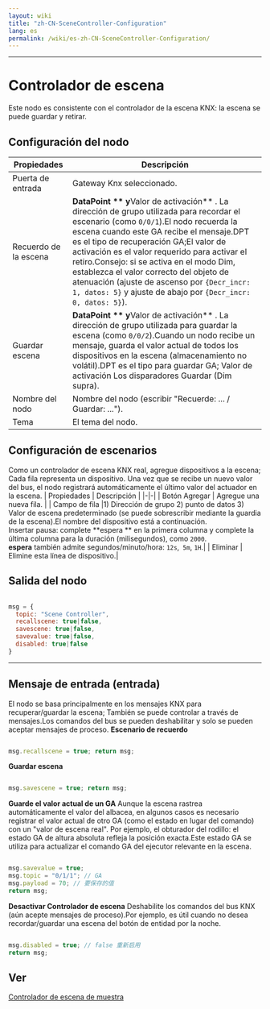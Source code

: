 ```yaml
---
layout: wiki
title: "zh-CN-SceneController-Configuration"
lang: es
permalink: /wiki/es-zh-CN-SceneController-Configuration/
---
```

---
# Controlador de escena
Este nodo es consistente con el controlador de la escena KNX: la escena se puede guardar y retirar.
## Configuración del nodo
| Propiedades | Descripción |
|-|-|
| Puerta de entrada | Gateway Knx seleccionado.|
| Recuerdo de la escena | **DataPoint ** y**Valor de activación** . La dirección de grupo utilizada para recordar el escenario (como `0/0/1`).El nodo recuerda la escena cuando este GA recibe el mensaje.DPT es el tipo de recuperación GA;El valor de activación es el valor requerido para activar el retiro.Consejo: si se activa en el modo Dim, establezca el valor correcto del objeto de atenuación (ajuste de ascenso por `{Decr_incr: 1, datos: 5}` y ajuste de abajo por `{Decr_incr: 0, datos: 5}`).|
| Guardar escena | **DataPoint ** y**Valor de activación** . La dirección de grupo utilizada para guardar la escena (como `0/0/2`).Cuando un nodo recibe un mensaje, guarda el valor actual de todos los dispositivos en la escena (almacenamiento no volátil).DPT es el tipo para guardar GA; Valor de activación Los disparadores Guardar (Dim supra).|
| Nombre del nodo | Nombre del nodo (escribir "Recuerde: ... / Guardar: ...").|
| Tema | El tema del nodo. |
## Configuración de escenarios
Como un controlador de escena KNX real, agregue dispositivos a la escena; Cada fila representa un dispositivo.
Una vez que se recibe un nuevo valor del bus, el nodo registrará automáticamente el último valor del actuador en la escena.
| Propiedades | Descripción |
|-|-|
| Botón Agregar | Agregue una nueva fila. |
| Campo de fila |1) Dirección de grupo 2) punto de datos 3) Valor de escena predeterminado (se puede sobrescribir mediante la guardia de la escena).El nombre del dispositivo está a continuación.<br/> Insertar pausa: complete **espera ** en la primera columna y complete la última columna para la duración (milisegundos), como `2000`.<br/>**espera** también admite segundos/minuto/hora: `12s`,` 5m`, `1H`.|
| Eliminar | Elimine esta línea de dispositivo.|
## Salida del nodo

```javascript

msg = {
  topic: "Scene Controller",
  recallscene: true|false,
  savescene: true|false,
  savevalue: true|false,
  disabled: true|false
}
```

---

## Mensaje de entrada (entrada)
El nodo se basa principalmente en los mensajes KNX para recuperar/guardar la escena; También se puede controlar a través de mensajes.Los comandos del bus se pueden deshabilitar y solo se pueden aceptar mensajes de proceso.
**Escenario de recuerdo** 

```javascript

msg.recallscene = true; return msg;
```

**Guardar escena** 

```javascript

msg.savescene = true; return msg;
```

**Guarde el valor actual de un GA**
Aunque la escena rastrea automáticamente el valor del albacea, en algunos casos es necesario registrar el valor actual de otro GA (como el estado en lugar del comando) con un "valor de escena real".
Por ejemplo, el obturador del rodillo: el estado GA de altura absoluta refleja la posición exacta.Este estado GA se utiliza para actualizar el comando GA del ejecutor relevante en la escena.

```javascript

msg.savevalue = true;
msg.topic = "0/1/1"; // GA
msg.payload = 70; // 要保存的值
return msg;
```

**Desactivar Controlador de escena**
Deshabilite los comandos del bus KNX (aún acepte mensajes de proceso).Por ejemplo, es útil cuando no desea recordar/guardar una escena del botón de entidad por la noche.

```javascript

msg.disabled = true; // false 重新启用
return msg;
```

## Ver
[Controlador de escena de muestra](/node-red-contrib-knx-ultimate/wiki/Sample-Scene-Node)
